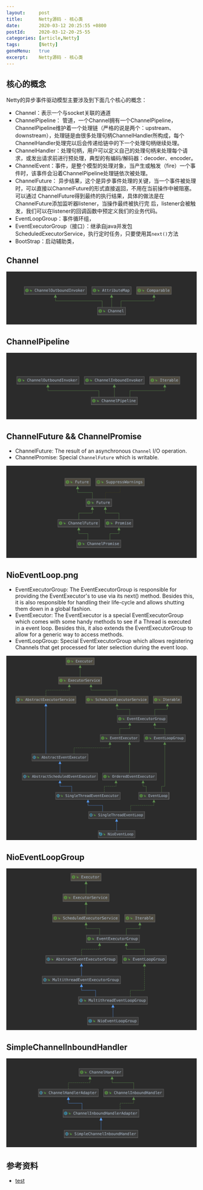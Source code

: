 ```yaml
---
layout:     post
title:      Netty源码 - 核心类
date:       2020-03-12 20:25:55 +0800
postId:     2020-03-12-20-25-55
categories: [article,Netty]
tags:       [Netty]
geneMenu:   true
excerpt:    Netty源码 - 核心类
---
```


## 核心的概念

Netty的异步事件驱动模型主要涉及到下面几个核心的概念：
* Channel：表示一个与socket关联的通道
* ChannelPipeline： 管道，一个Channel拥有一个ChannelPipeline，ChannelPipeline维护着一个处理链（严格的说是两个：upstream、downstream），处理链是由很多处理句柄ChannelHandler所构成，每个ChannelHandler处理完以后会传递给链中的下一个处理句柄继续处理。
* ChannelHandler：处理句柄，用户可以定义自己的处理句柄来处理每个请求，或发出请求前进行预处理，典型的有编码/解码器：decoder、encoder。
* ChannelEvent：事件，是整个模型的处理对象，当产生或触发（fire）一个事件时，该事件会沿着ChannelPipeline处理链依次被处理。
* ChannelFuture： 异步结果，这个是异步事件处理的关键，当一个事件被处理时，可以直接以ChannelFuture的形式直接返回，不用在当前操作中被阻塞。可以通过 ChannelFuture得到最终的执行结果，具体的做法是在ChannelFuture添加监听器listener，当操作最终被执行完 后，listener会被触发，我们可以在listener的回调函数中预定义我们的业务代码。
* EventLoopGroup：事件循环组，
* EventExecutorGroup（接口）：继承自java并发包ScheduledExecutorService，执行定时任务，只要使用其`next()`方法
* BootStrap：启动辅助类，

## Channel

![Channel](/image/post/2020/03/12/netty/Channel.png)

## ChannelPipeline

![Channel](/image/post/2020/03/12/netty/ChannlePipeline.png)

## ChannelFuture && ChannelPromise

* ChannelFuture: The result of an asynchronous `Channel` I/O operation.
* ChannelPromise: Special `ChannelFuture` which is writable.

![Channel](/image/post/2020/03/12/netty/ChannelPromise.png)

## NioEventLoop.png

* EventExecutorGroup: The EventExecutorGroup is responsible for providing the EventExecutor's to use via its next() method. Besides this, it is also responsible for handling their life-cycle and allows shutting them down in a global fashion.
* EventExecutor: The EventExecutor is a special EventExecutorGroup which comes with some handy methods to see if a Thread is executed in a event loop. Besides this, it also extends the EventExecutorGroup to allow for a generic way to access methods.
* EventLoopGroup: Special EventExecutorGroup which allows registering Channels that get processed for later selection during the event loop.

![Channel](/image/post/2020/03/12/netty/NioEventLoop.png)

## NioEventLoopGroup

![Channel](/image/post/2020/03/12/netty/NioEventLoopGroup.png)

## SimpleChannelInboundHandler

![Channel](/image/post/2020/03/12/netty/SimpleChannelInboundHandler.png)




## 参考资料

* [test](test.html)